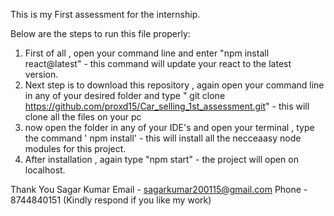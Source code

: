 This is my First assessment for the internship.

Below are the steps to run this file properly:

1. First of all , open your command line and enter "npm install react@latest" - this command will update your react to the latest version.
2. Next step is to download this repository , again open your command line in any of your desired folder and type " git clone https://github.com/proxd15/Car_selling_1st_assessment.git" - this will clone all the files on your pc
3. now open the folder in any of your IDE's and open your terminal , type the command ' npm install' - this will install all the necceaasy node modules for this project.
4. After installation , again type "npm start" - the project will open on localhost.


Thank You 
Sagar Kumar
Email - sagarkumar200115@gmail.com
Phone - 8744840151
(Kindly respond if you like my work)
